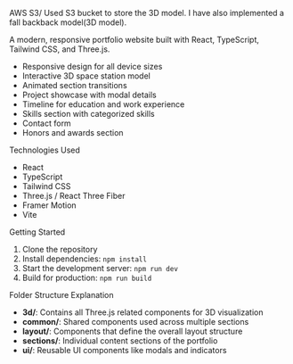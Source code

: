 AWS S3/
Used S3 bucket to store the 3D model.
I have also implemented a fall backback model(3D model).

A modern, responsive portfolio website built with React, TypeScript, Tailwind CSS, and Three.js.

- Responsive design for all device sizes
- Interactive 3D space station model
- Animated section transitions
- Project showcase with modal details
- Timeline for education and work experience
- Skills section with categorized skills
- Contact form
- Honors and awards section

Technologies Used

- React
- TypeScript
- Tailwind CSS
- Three.js / React Three Fiber
- Framer Motion
- Vite

Getting Started

1. Clone the repository
2. Install dependencies: `npm install`
3. Start the development server: `npm run dev`
4. Build for production: `npm run build`

Folder Structure Explanation

- **3d/**: Contains all Three.js related components for 3D visualization
- **common/**: Shared components used across multiple sections
- **layout/**: Components that define the overall layout structure
- **sections/**: Individual content sections of the portfolio
- **ui/**: Reusable UI components like modals and indicators
